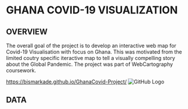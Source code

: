 # GHANA COVID-19 VISUALIZATION

## OVERVIEW 
The overall goal of the project is to develop an interactive web map for Covid-19 Visualisation with focus on Ghana. This was motivated from the limited coutry specific iteractive map to tell a visually compelling story about the Global Pandemic. The project was part of WebCartography coursework. 

https://bismarkade.github.io/GhanaCovid-Project/
![GitHub Logo](img1.pg)
## DATA
